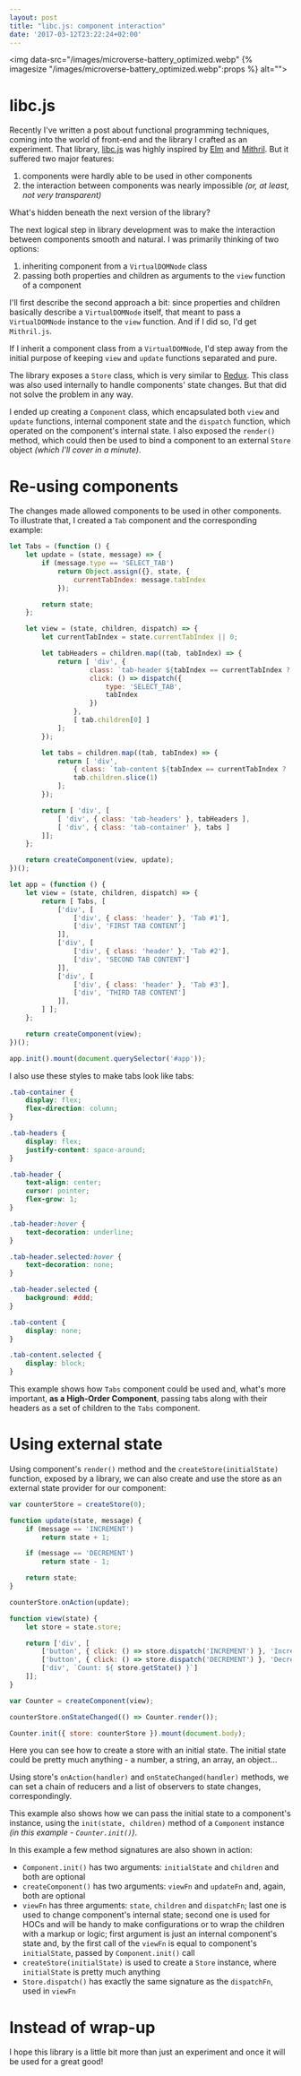 ```yaml
---
layout: post
title: "libc.js: component interaction"
date: '2017-03-12T23:22:24+02:00'
---
```


<img data-src="/images/microverse-battery_optimized.webp" {% imagesize "/images/microverse-battery_optimized.webp":props %} alt="">

# libc.js

Recently I've written a post about functional programming techniques, coming into the world of front-end and
the library I crafted as an experiment. That library, [libc.js](https://github.com/shybovycha/libc.js) was
highly inspired by [Elm](http://elm-lang.org/) and [Mithril](http://mithril.js.org). But it suffered two major features:

1. components were hardly able to be used in other components
2. the interaction between components was nearly impossible _(or, at least, not very transparent)_

What's hidden beneath the next version of the library?

<!--more-->

The next logical step in library development was to make the interaction between components smooth and
natural. I was primarily thinking of two options:

1. inheriting component from a `VirtualDOMNode` class
2. passing both properties and children as arguments to the `view` function of a component

I'll first describe the second approach a bit: since properties and children basically describe
a `VirtualDOMNode` itself, that meant to pass a `VirtualDOMNode` instance to the `view` function.
And if I did so, I'd get `Mithril.js`.

If I inherit a component class from a `VirtualDOMNode`, I'd step away from the initial purpose
of keeping `view` and `update` functions separated and pure.

The library exposes a `Store` class, which is very similar to [Redux](http://redux.js.org).
This class was also used internally to handle components' state changes. But that did not
solve the problem in any way.

I ended up creating a `Component` class, which encapsulated both `view` and
`update` functions, internal component state and the `dispatch` function, which operated on
the component's internal state. I also exposed the `render()` method, which could then be used
to bind a component to an external `Store` object _(which I'll cover in a minute)_.

# Re-using components

The changes made allowed components to be used in other components. To illustrate that, I
created a `Tab` component and the corresponding example:

```js
let Tabs = (function () {
    let update = (state, message) => {
        if (message.type == 'SELECT_TAB')
            return Object.assign({}, state, {
                currentTabIndex: message.tabIndex
            });

        return state;
    };

    let view = (state, children, dispatch) => {
        let currentTabIndex = state.currentTabIndex || 0;

        let tabHeaders = children.map((tab, tabIndex) => {
            return [ 'div', {
                    class: `tab-header ${tabIndex == currentTabIndex ? 'selected' : ''}`,
                    click: () => dispatch({
                        type: 'SELECT_TAB',
                        tabIndex
                    })
                },
                [ tab.children[0] ]
            ];
        });

        let tabs = children.map((tab, tabIndex) => {
            return [ 'div',
                { class: `tab-content ${tabIndex == currentTabIndex ? 'selected' : ''}` },
                tab.children.slice(1)
            ];
        });

        return [ 'div', [
            [ 'div', { class: 'tab-headers' }, tabHeaders ],
            [ 'div', { class: 'tab-container' }, tabs ]
        ]];
    };

    return createComponent(view, update);
})();

let app = (function () {
    let view = (state, children, dispatch) => {
        return [ Tabs, [
            ['div', [
                ['div', { class: 'header' }, 'Tab #1'],
                ['div', 'FIRST TAB CONTENT']
            ]],
            ['div', [
                ['div', { class: 'header' }, 'Tab #2'],
                ['div', 'SECOND TAB CONTENT']
            ]],
            ['div', [
                ['div', { class: 'header' }, 'Tab #3'],
                ['div', 'THIRD TAB CONTENT']
            ]],
        ] ];
    };

    return createComponent(view);
})();

app.init().mount(document.querySelector('#app'));
```

I also use these styles to make tabs look like tabs:

```css
.tab-container {
    display: flex;
    flex-direction: column;
}

.tab-headers {
    display: flex;
    justify-content: space-around;
}

.tab-header {
    text-align: center;
    cursor: pointer;
    flex-grow: 1;
}

.tab-header:hover {
    text-decoration: underline;
}

.tab-header.selected:hover {
    text-decoration: none;
}

.tab-header.selected {
    background: #ddd;
}

.tab-content {
    display: none;
}

.tab-content.selected {
    display: block;
}
```

This example shows how `Tabs` component could be used and, what's more important,
**as a High-Order Component**, passing tabs along with their headers as a set
of children to the `Tabs` component.

# Using external state

Using component's `render()` method and the `createStore(initialState)` function,
exposed by a library, we can also create and use the store as an external state
provider for our component:

```js
var counterStore = createStore(0);

function update(state, message) {
    if (message == 'INCREMENT')
        return state + 1;

    if (message == 'DECREMENT')
        return state - 1;

    return state;
}

counterStore.onAction(update);

function view(state) {
    let store = state.store;

    return ['div', [
        ['button', { click: () => store.dispatch('INCREMENT') }, 'Increment'],
        ['button', { click: () => store.dispatch('DECREMENT') }, 'Decrement'],
        ['div', `Count: ${ store.getState() }`]
    ]];
}

var Counter = createComponent(view);

counterStore.onStateChanged(() => Counter.render());

Counter.init({ store: counterStore }).mount(document.body);
```

Here you can see how to create a store with an initial state. The initial state could be pretty
much anything - a number, a string, an array, an object...

Using store's `onAction(handler)` and `onStateChanged(handler)` methods, we can set
a chain of reducers and a list of observers to state changes, correspondingly.

This example also shows how we can pass the initial state to a component's instance, using
the `init(state, children)` method of a `Component` instance _(in this example - `Counter.init()`)_.

In this example a few method signatures are also shown in action:

* `Component.init()` has two arguments: `initialState` and `children` and both are optional
* `createComponent()` has two arguments: `viewFn` and `updateFn` and, again, both are optional
* `viewFn` has three arguments: `state`, `children` and `dispatchFn`; last one is used to change component's internal state; second one is used for HOCs and will be handy to make configurations or to wrap the children with a markup or logic; first argument is just an internal component's state and, by the first call of the `viewFn` is equal to component's `initialState`, passed by `Component.init()` call
* `createStore(initialState)` is used to create a `Store` instance, where `initialState` is pretty much anything
* `Store.dispatch()` has exactly the same signature as the `dispatchFn`, used in `viewFn`

# Instead of wrap-up

I hope this library is a little bit more than just an experiment and once it will be used for a great good!
